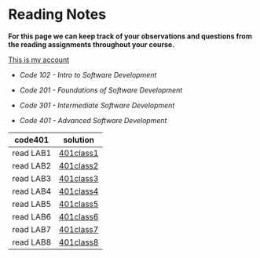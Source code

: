 # Reading Notes

**For this page we can keep track of your observations and questions from the reading assignments throughout your course.**

[This is my account](https://github.com/Mohammad-Shiyab)

- *Code 102 - Intro to Software Development*
- *Code 201 - Foundations of Software Development*
- *Code 301 - Intermediate Software Development*

- *Code 401 - Advanced Software Development*

| code401 | solution |
| --- | ----------- |
| read LAB1 | [401class1](https://github.com/Mohammad-Shiyyab/Reading-Notes-401/blob/main/all.md/class1.md) |
| read LAB2 | [401class2](https://github.com/Mohammad-Shiyyab/Reading-Notes-401/blob/main/all.md/class2.md) |
| read LAB3 | [401class3](https://github.com/Mohammad-Shiyyab/Reading-Notes-401/blob/main/all.md/class3.md) |
| read LAB4 | [401class4](https://github.com/Mohammad-Shiyyab/Reading-Notes-401/blob/main/all.md/class4.md) |
| read LAB5 | [401class5](https://github.com/Mohammad-Shiyyab/Reading-Notes-401/blob/main/all.md/class5.md) |
| read LAB6 | [401class6](https://github.com/Mohammad-Shiyyab/Reading-Notes-401/blob/main/all.md/class6.md) |
| read LAB7 | [401class7](https://github.com/Mohammad-Shiyyab/Reading-Notes-401/blob/main/all.md/class7.md) |
| read LAB8 | [401class8](https://github.com/Mohammad-Shiyyab/Reading-Notes-401/blob/main/all.md/class8.md) |






